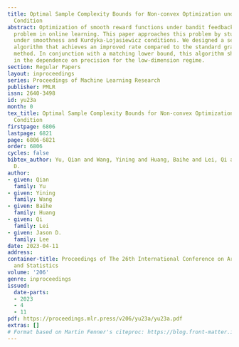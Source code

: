 ```yaml
---
title: Optimal Sample Complexity Bounds for Non-convex Optimization under Kurdyka-Lojasiewicz
  Condition
abstract: Optimization of smooth reward functions under bandit feedback is a long-standing
  problem in online learning. This paper approaches this problem by studying the convergence
  under smoothness and Kurdyka-Lojasiewicz conditions. We designed a search-based
  algorithm that achieves an improved rate compared to the standard gradient-based
  method. In conjunction with a matching lower bound, this algorithm shows optimality
  in the dependence on precision for the low-dimension regime.
section: Regular Papers
layout: inproceedings
series: Proceedings of Machine Learning Research
publisher: PMLR
issn: 2640-3498
id: yu23a
month: 0
tex_title: Optimal Sample Complexity Bounds for Non-convex Optimization under Kurdyka-Lojasiewicz
  Condition
firstpage: 6806
lastpage: 6821
page: 6806-6821
order: 6806
cycles: false
bibtex_author: Yu, Qian and Wang, Yining and Huang, Baihe and Lei, Qi and Lee, Jason
  D.
author:
- given: Qian
  family: Yu
- given: Yining
  family: Wang
- given: Baihe
  family: Huang
- given: Qi
  family: Lei
- given: Jason D.
  family: Lee
date: 2023-04-11
address:
container-title: Proceedings of The 26th International Conference on Artificial Intelligence
  and Statistics
volume: '206'
genre: inproceedings
issued:
  date-parts:
  - 2023
  - 4
  - 11
pdf: https://proceedings.mlr.press/v206/yu23a/yu23a.pdf
extras: []
# Format based on Martin Fenner's citeproc: https://blog.front-matter.io/posts/citeproc-yaml-for-bibliographies/
---
```

